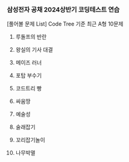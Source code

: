 ### 삼성전자 공채 2024상반기 코딩테스트 연습 
[풀어볼 문제 List]
Code Tree 기준 최근 A형 10문제

1. 루돌프의 반란

2. 왕실의 기사 대결

3. 메이즈 러너

4. 포탑 부수기

5. 코드트리 빵

6. 싸움땅

7. 예술성

8. 술래잡기

9. 꼬리잡기놀이

10. 나무박멸
